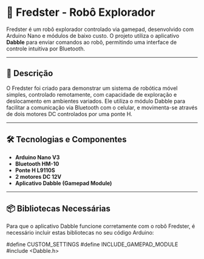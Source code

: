 # 🤖 Fredster - Robô Explorador

Fredster é um robô explorador controlado via gamepad, desenvolvido com Arduino Nano e módulos de baixo custo. O projeto utiliza o aplicativo **Dabble** para enviar comandos ao robô, permitindo uma interface de controle intuitiva por Bluetooth.

---

## 🚀 Descrição

O Fredster foi criado para demonstrar um sistema de robótica móvel simples, controlado remotamente, com capacidade de exploração e deslocamento em ambientes variados. Ele utiliza o módulo Dabble para facilitar a comunicação via Bluetooth com o celular, e movimenta-se através de dois motores DC controlados por uma ponte H.

---

## 🛠️ Tecnologias e Componentes

- **Arduino Nano V3**
- **Bluetooth HM-10**
- **Ponte H L9110S**
- **2 motores DC 12V**
- **Aplicativo Dabble (Gamepad Module)**

---

## 📦 Bibliotecas Necessárias

Para que o aplicativo Dabble funcione corretamente com o robô Fredster, é necessário incluir estas bibliotecas no seu código Arduino:

#define CUSTOM_SETTINGS
#define INCLUDE_GAMEPAD_MODULE
#include <Dabble.h>

